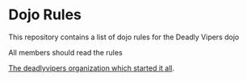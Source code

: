 Dojo Rules
==========

This repository contains a list of dojo rules for the Deadly Vipers dojo

All members should read the rules

[The deadlyvipers organization which started it all]("https://github.com/deadlyvipers").

